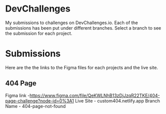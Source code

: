 # DevChallenges
My submissions to challenges on DevChallenges.io.
Each of the submissions has been put under different branches. Select a branch to see the submission for each project.

# Submissions
Here are the the links to the Figma files for each projects and the live site.

## 404 Page

Figma link -https://www.figma.com/file/QeKWLNhB13zDjJzqR22TKE/404-page-challenge?node-id=0%3A1
Live Site - custom404.netlify.app
Branch Name - 404-page-not-found
